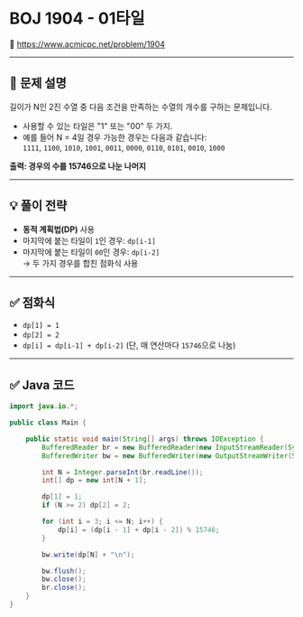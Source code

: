 # BOJ 1904 - 01타일

🔗 https://www.acmicpc.net/problem/1904

---

## 📌 문제 설명

길이가 N인 2진 수열 중 다음 조건을 만족하는 수열의 개수를 구하는 문제입니다.

- 사용할 수 있는 타일은 "1" 또는 "00" 두 가지.
- 예를 들어 N = 4일 경우 가능한 경우는 다음과 같습니다:  
  `1111`, `1100`, `1010`, `1001`, `0011`, `0000`, `0110`, `0101`, `0010`, `1000`

**출력: 경우의 수를 15746으로 나눈 나머지**

---

## 💡 풀이 전략

- **동적 계획법(DP)** 사용
- 마지막에 붙는 타일이 `1`인 경우: `dp[i-1]`  
- 마지막에 붙는 타일이 `00`인 경우: `dp[i-2]`  
→ 두 가지 경우를 합친 점화식 사용

---

## ✅ 점화식

- `dp[1] = 1`  
- `dp[2] = 2`  
- `dp[i] = dp[i-1] + dp[i-2]` (단, 매 연산마다 `15746`으로 나눔)

---

## ✅ Java 코드

```java
import java.io.*;

public class Main {

    public static void main(String[] args) throws IOException {
        BufferedReader br = new BufferedReader(new InputStreamReader(System.in));
        BufferedWriter bw = new BufferedWriter(new OutputStreamWriter(System.out));

        int N = Integer.parseInt(br.readLine());
        int[] dp = new int[N + 1];

        dp[1] = 1;
        if (N >= 2) dp[2] = 2;

        for (int i = 3; i <= N; i++) {
            dp[i] = (dp[i - 1] + dp[i - 2]) % 15746;
        }

        bw.write(dp[N] + "\n");

        bw.flush();
        bw.close();
        br.close();
    }
}
```